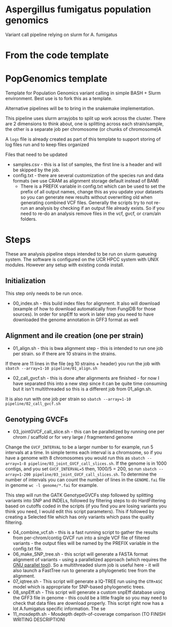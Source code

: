 
Aspergillus fumigatus population genomics
=====

Variant call pipeline relying on slurm for A. fumigatus

# From the code template
# PopGenomics template
Template for Population Genomics variant calling in simple BASH + Slurm environment. Best use is to fork this as a template.

Alternative pipelines will be to bring in the snakemake implementation.

This pipeline uses slurm arrayjobs to split up work across the cluster.
There are 2 dimensions to think about, one is splitting across each strain/sample, the other is a separate job per chromosome (or chunks of chromosome)A

A `logs` file is already created as part of this template to support storing of log files run and to keep files organized

Files that need to be updated
 - samples.csv - this is a list of samples, the first line is a header and will be skipped by the job.
 - config.txt  - there are several customization of the species run and data formats (we use CRAM as alignment storage default instead of BAM)
    * There is a PREFIX variable in config.txt which can be used to set the prefix of all output names, change this as you update your datasets so you can generate new results without overwriting old when generating combined VCF files.  Generally the scripts try to not re-run an analysis by checking if an output file already exists. So if you need to re-do an analysis remove files in the vcf, gvcf, or cram/aln folders.


# Steps
These are analysis pipeline steps intended to be run on slurm queueing system. The software is configured on the UCR HPCC system with UNIX modules. However any setup with existing conda install.

## Initialization
This step only needs to be run once.

* 00_index.sh - this build index files for alignment. It also will download (example of how to download automatically from FungiDB for those sources). In order for snpEff to work in later step you need to have downloaded the genome annotation in GFF3 format as well

## Alignment and ile creation (one per strain)
* 01_align.sh - this is bwa alignment step - this is intended to run one job per strain. so if there are 10 strains in the strains.

If there are 11 lines in the file (eg 10 strains + header) you run the job with ```sbatch --array=1-10 pipeline/01_align.sh```
* 02_call_gvcf.sh - this is done after alignments are finished - for now I have separated this into a new step since it can be quite time consuming but it isn't multithreaded so this is a different job from 01_align.sh.

It is also run with one job per strain so ```sbatch --array=1-10 pipeline/02_call_gvcf.sh```

## Genotyping GVCFs
* 03_jointGVCF_call_slice.sh - this can be parallelized by running one per chrom / scaffold or for very large / fragmentend genome

Change the `GVCF_INTERVAL` to be a larger number to for example, run 5 intervals at a time. In simple terms each interval is a chromsome, so if you have a genome with 8 chromosomes you would run this as ```sbatch --array=1-8 pipeline/03_joint_GVCF_call_slices.sh```.
If the genome is in 1000 contigs, and you set `GVCF_INTERVAL=5` then, 1000/5 = 200, so run  ```sbatch --array=1-200 pipeline/03_joint_GVCF_call_slices.sh```. To determine the number of intervals you can count the number of lines in the `GENOME.fai` file in genome ```wc -l genome/*.fai``` for example.

This step will run the GATK GenotypeGVCFs step followed by splitting variants into SNP and INDELs, followed by filtering steps to do HardFiltering based on cutoffs coded in the scripts (if you find you are losing variants you think you need, I would edit this script parameters). This if followed by creating a Selected file which has only variants which pass the quality filtering.

* 04_combine_vcf.sh - this is a fast running script to gather the results from per-chrom/contig GVCF run into a single VCF file of filtered variants - the output files will be named by the PREFIX variable in the config.txt file.
* 06_make_SNP_tree.sh - this script will generate a FASTA format alignment of variants - using a parallelized approach (which requires the [GNU parallel tool](https://www.gnu.org/software/parallel/)). So a multithreaded slurm job is useful here - it will also launch a FastTree run to generate a phylogenetic tree from the alignment.
* 07_iqtree.sh - This script will generate a IQ-TREE run using the `GTR+ASC` model which is appropriate for SNP-based phylogenetic trees.
* 08_snpEff.sh - This script will generate a custom snpEff database using the GFF3 file in genome - this could be a little fragile so you may need to check that data files are download properly. This script right now has a lot A.fumigatus specific information.
The se
* 11_mosdepth.sh - Mosdepth depth-of-coverage comparison (TO FINISH WRITING DESCRIPTION)
